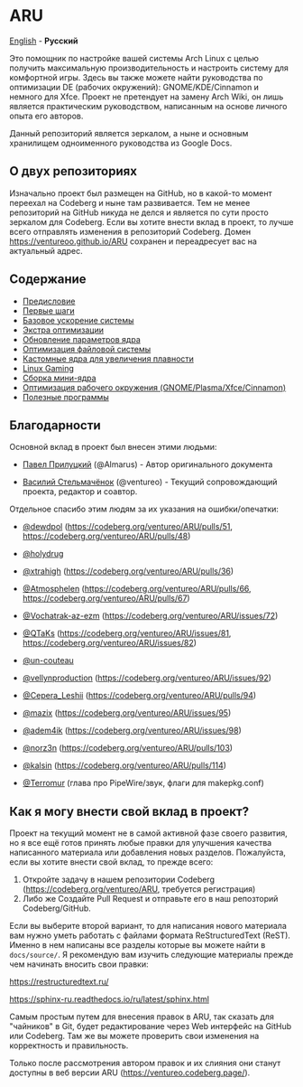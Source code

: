 # ARU

[English][en] - **Русский**

Это помощник по настройке вашей системы Arch Linux с целью получить
максимальную производительность и настроить систему для комфортной игры. Здесь
вы также можете найти руководства по оптимизации DE (рабочих окружений):
GNOME/KDE/Cinnamon и немного для Xfce. Проект не претендует на замену Arch
Wiki, он лишь является практическим руководством, написанным на основе личного
опыта его авторов.

Данный репозиторий является зеркалом, а ныне и основным хранилищем одноименного
руководства из Google Docs.

## О двух репозиториях

Изначально проект был размещен на GitHub, но в какой-то момент переехал на Codeberg и
ныне там развивается. Тем не менее репозиторий на GitHub никуда не делся и
является по сути просто зеркалом для Codeberg. Если вы хотите внести вклад в
проект, то лучше всего отправлять изменения в репозиторий Codeberg. Домен
https://ventureoo.github.io/ARU сохранен и переадресует вас на актуальный адрес.

## Содержание

- [Предисловие](https://ventureo.codeberg.page/source/preface.html)
- [Первые шаги](https://ventureo.codeberg.page/source/first-steps.html)
- [Базовое ускорение системы](https://ventureo.codeberg.page/source/generic-system-acceleration.html)
- [Экстра оптимизации](https://ventureo.codeberg.page/source/extra-optimizations.html)
- [Обновление параметров ядра](https://ventureo.codeberg.page/source/kernel-parameters.html)
- [Оптимизация файловой системы](https://ventureo.codeberg.page/source/file-systems.html)
- [Кастомные ядра для увеличения плавности](https://ventureo.codeberg.page/source/custom-kernels.html)
- [Linux Gaming](https://ventureo.codeberg.page/source/linux-gaming.html)
- [Сборка мини-ядра](https://ventureo.codeberg.page/source/mini-kernel.html)
- [Оптимизация рабочего окружения (GNOME/Plasma/Xfce/Cinnamon)](https://ventureo.codeberg.page/source/de-optimizations.html)
- [Полезные программы](https://ventureo.codeberg.page/source/useful-programs.html)

## Благодарности

Основной вклад в проект был внесен этими людьми:

- [Павел Прилуцкий](https://vk.com/ustavchiy) (@Almarus) - Автор оригинального документа

- [Василий Стельмачёнок](https://vk.com/ventureo) (@ventureo) - Текущий сопровождающий проекта, редактор и соавтор. 

Отдельное спасибо этим людям за их указания на ошибки/опечатки:
 
- [@dewdpol](https://github.com/dewdpol) (https://codeberg.org/ventureo/ARU/pulls/51, https://codeberg.org/ventureo/ARU/pulls/48)

- [@holydrug](https://github.com/holydrug)

- [@xtrahigh](https://github.com/xtrahigh) (https://codeberg.org/ventureo/ARU/pulls/36)

- [@Atmosphelen](https://github.com/Atmosphelen) (https://codeberg.org/ventureo/ARU/pulls/66, https://codeberg.org/ventureo/ARU/pulls/67)

- [@Vochatrak-az-ezm](https://github.com/Vochatrak-az-ezm) (https://codeberg.org/ventureo/ARU/issues/72)

- [@QTaKs](https://codeberg.org/QTaKs) (https://codeberg.org/ventureo/ARU/issues/81, https://codeberg.org/ventureo/ARU/issues/82)

- [@un-couteau](https://vk.com/kukuruz2222)

- [@vellynproduction](https://codeberg.org/vellynproduction) (https://codeberg.org/ventureo/ARU/issues/92)

- [@Cepera_Leshii](https://codeberg.org/Cepera_Leshii) (https://codeberg.org/ventureo/ARU/pulls/94)

- [@mazix](https://codeberg.org/mazix) (https://codeberg.org/ventureo/ARU/issues/95)

- [@adem4ik](https://codeberg.org/adem4ik) (https://codeberg.org/ventureo/ARU/issues/98)

- [@norz3n](https://codeberg.org/norz3n) (https://codeberg.org/ventureo/ARU/pulls/103)

- [@kalsin](https://codeberg.org/kalsin) (https://codeberg.org/ventureo/ARU/pulls/114)

- [@Terromur](https://codeberg.org/terromur) (глава про PipeWire/звук, флаги
  для makepkg.conf)

## Как я могу внести свой вклад в проект?

Проект на текущий момент не в самой активной фазе своего развития, но я все ещё
готов принять любые правки для улучшения качества написанного материала или
добавления новых разделов. Пожалуйста, если вы хотите внести свой вклад, то
прежде всего:

1) Откройте задачу в нашем репозитории Codeberg (https://codeberg.org/ventureo/ARU, требуется регистрация)
2) Либо же Создайте Pull Request и отправьте его в наш репозторий Codeberg/GitHub.

Если вы выберите второй вариант, то для написания нового материала вам нужно
уметь работать с файлами формата ReStructuredText (ReST). Именно в нем написаны
все разделы которые вы можете найти в ``docs/source/``. Я рекомендую вам
изучить следующие материалы прежде чем начинать вносить свои правки:

https://restructuredtext.ru/

https://sphinx-ru.readthedocs.io/ru/latest/sphinx.html

Самым простым путем для внесения правок в ARU, так сказать для "чайников" в Git,
будет редактирование через Web интерфейс на GitHub или Codeberg. Там же вы
можете проверить свои изменения на корректность и правильность.

Только после рассмотрения автором правок и их слияния они станут доступны в веб
версии ARU (https://ventureo.codeberg.page/).

[en]: README.md

